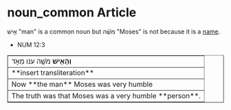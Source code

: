 # noun_common Article
אִ֖ישׁ "man" is a common noun but מֹשֶׁ֗ה "Moses" is not because it is a [name](https://git.door43.org/Door43/en-uhg/src/master/content/noun_proper_name/02.md).

* NUM 12:3
<table border="1" class="docutils">
<colgroup>
<col width="100%" />
</colgroup>
<tbody valign="top">
<tr class="row-odd"><td><b>וְהָאִ֥ישׁ </b> מֹשֶׁ֖ה ענו מְאֹ֑ד</td>
</tr>
<tr class="row-even"><td>**insert transliteration**</td>
</tr>
<tr class="row-odd"><td>Now **the man** Moses was very humble</td>
</tr>
<tr class="row-even"><td>The truth was that Moses was a very humble **person**.</td>
</tr>
</tbody>
</table>
